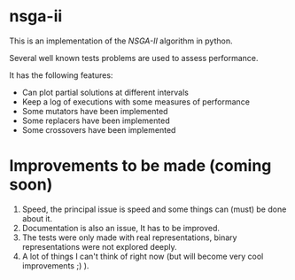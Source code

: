 # nsga-ii

This is an implementation of the *NSGA-II* algorithm in python.

Several well known tests problems are used to assess performance.

It has the following features:

* Can plot partial solutions at different intervals
* Keep a log of executions with some measures of performance
* Some mutators have been implemented
* Some replacers have been implemented
* Some crossovers have been implemented

# Improvements to be made (coming soon)

1. Speed, the principal issue is speed and some things can (must) be done about it.
2. Documentation is also an issue, It has to be improved.
3. The tests were only made with real representations, binary representations were not explored deeply.
4. A lot of things I can't think of right now (but will become very cool improvements ;) ).

